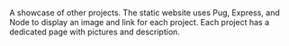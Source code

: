 #
 
A showcase of other projects. The static website uses Pug, Express, and Node to display an image and link for each project. Each project has a dedicated page with pictures and description.
